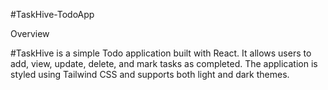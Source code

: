 #TaskHive-TodoApp

 Overview

#TaskHive is a simple Todo application built with React. It allows users to add, view, update, delete, and mark tasks as completed. The application is styled using Tailwind CSS and supports both light and dark themes.





 
 
